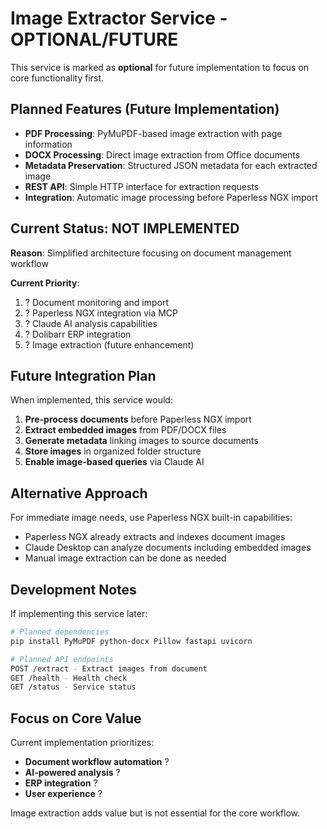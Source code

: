 # Image Extractor Service - OPTIONAL/FUTURE

This service is marked as **optional** for future implementation to focus on core functionality first.

## Planned Features (Future Implementation)

- **PDF Processing**: PyMuPDF-based image extraction with page information
- **DOCX Processing**: Direct image extraction from Office documents  
- **Metadata Preservation**: Structured JSON metadata for each extracted image
- **REST API**: Simple HTTP interface for extraction requests
- **Integration**: Automatic image processing before Paperless NGX import

## Current Status: NOT IMPLEMENTED

**Reason**: Simplified architecture focusing on document management workflow

**Current Priority**: 
1. ? Document monitoring and import
2. ? Paperless NGX integration via MCP
3. ? Claude AI analysis capabilities
4. ? Dolibarr ERP integration
5. ? Image extraction (future enhancement)

## Future Integration Plan

When implemented, this service would:

1. **Pre-process documents** before Paperless NGX import
2. **Extract embedded images** from PDF/DOCX files
3. **Generate metadata** linking images to source documents
4. **Store images** in organized folder structure
5. **Enable image-based queries** via Claude AI

## Alternative Approach

For immediate image needs, use Paperless NGX built-in capabilities:
- Paperless NGX already extracts and indexes document images
- Claude Desktop can analyze documents including embedded images
- Manual image extraction can be done as needed

## Development Notes

If implementing this service later:

```bash
# Planned dependencies
pip install PyMuPDF python-docx Pillow fastapi uvicorn

# Planned API endpoints
POST /extract - Extract images from document
GET /health - Health check
GET /status - Service status
```

## Focus on Core Value

Current implementation prioritizes:
- **Document workflow automation** ?
- **AI-powered analysis** ?  
- **ERP integration** ?
- **User experience** ?

Image extraction adds value but is not essential for the core workflow.
